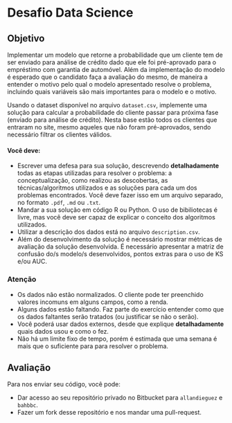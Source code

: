 # Desafio Data Science

## Objetivo
 Implementar um modelo que retorne a probabilidade que um cliente tem de ser enviado para análise de crédito dado que ele foi pré-aprovado para o empréstimo com garantia de automóvel. Além da implementação do modelo é esperado que o candidato faça a avaliação do mesmo, de maneira a entender o motivo pelo qual o modelo apresentado resolve o problema, incluindo quais variáveis são mais importantes para o modelo e o motivo.

 Usando o dataset disponível no arquivo `dataset.csv`, implemente uma solução para calcular a probabilidade do cliente passar para próxima fase (enviado para análise de crédito).
 Nesta base estão todos os clientes que entraram no site, mesmo aqueles que não foram pré-aprovados, sendo necessário filtrar os clientes válidos.

 #### Você deve:

 - Escrever uma defesa para sua solução, descrevendo **detalhadamente** todas as etapas utilizadas para resolver o problema: a conceptualização, como realizou as descobertas, as técnicas/algoritmos utilizados e as soluções para cada um dos problemas encontrados. Você deve fazer isso em um arquivo separado, no formato `.pdf`, `.md` ou `.txt`.
 - Mandar a sua solução em código R ou Python. O uso de bibiliotecas é livre, mas você deve ser capaz de explicar o conceito dos algoritmos utilizados.
 - Utilizar a descrição dos dados está no arquivo `description.csv`.
 - Além do desenvolvimento da solução é necessário mostrar métricas de avaliação da solução desenvolvida. É necessário apresentar a matriz de confusão do/s modelo/s desenvolvidos, pontos extras para o uso de KS e/ou AUC.

### Atenção
 - Os dados não estão normalizados. O cliente pode ter preenchido valores incomuns em alguns campos, como a renda.
 - Alguns dados estão faltando. Faz parte do exercício entender como que os dados faltantes serão tratados (ou justificar se não o serão).
 - Você poderá usar dados externos, desde que explique **detalhadamente** quais dados usou e como o fez.
 - Não há um limite fixo de tempo, porém é estimada que uma semana é mais que o suficiente para para resolver o problema.

## Avaliação
Para nos enviar seu código, você pode:
- Dar acesso ao seu repositório privado no Bitbucket para `allandieguez` e `bahbbc`.
- Fazer um fork desse repositório e nos mandar uma pull-request.
